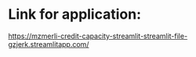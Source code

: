 # Link for application:

https://mzmerli-credit-capacity-streamlit-streamlit-file-gzjerk.streamlitapp.com/
